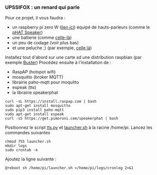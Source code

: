 ### UPSSIFOX : un renard qui parle 
Pour ce projet, il vous faudra : 
* un raspberry pi zero W ([lien ici](https://shop.pimoroni.com/products/raspberry-pi-zero-wh-with-pre-soldered-header)) équipé de hauts-parleurs (comme le [pHAT Speaker](https://shop.pimoroni.com/products/speaker-phat))
* une batterie (comme [celle-là](https://www.amazon.fr/Anker-Batterie-PowerCore-Technologies-VoltageBoost/dp/B01CU1EC6Y/ref=asc_df_B01CU1EC6Y/?tag=googshopfr-21&linkCode=df0&hvadid=167156500272&hvpos=1o1&hvnetw=g&hvrand=3009678357010748596&hvpone=&hvptwo=&hvqmt=&hvdev=c&hvdvcmdl=&hvlocint=&hvlocphy=9055254&hvtargid=pla-159638380810&psc=1))
* un peu de codage (voir plus bas)
* et une peluche ;) (par exemple, [celle là](https://www.amazon.fr/gp/product/B07QW1RC56/ref=ppx_yo_dt_b_asin_title_o08_s00?ie=UTF8&psc=1))

Installez tout d'abord sur une carte sd une distribution raspbian (par exemple [Buster](https://www.raspberrypi.org/downloads))
Procédez ensuite à l'installation de :
* RaspAP (hotspot wifi)
* mosquitto (broker MQTT)
* librairie paho-mqtt pour moquitto
* espeak (tts)
* la librairie speakerphat

~~~~
curl -sL https://install.raspap.com | bash
sudo apt-get install mosquitto 
sudo pip3 install paho-mqtt 
sudo apt-get install espeak
curl -sS https://get.pimoroni.com/speakerphat | bash
~~~~	

Positionnez le script [tts.py](https://github.com/truillet/Projets/blob/master/upssifox/tts.py) et [launcher.sh](https://github.com/truillet/Projets/blob/master/upssifox/launcher.sh) à la racine /home/pi. Lancez les commandes suivantes
~~~~
chmod 755 launcher.sh
mkdir logs
sudo crontab -e
~~~~

Ajoutez la ligne suivante :
~~~~
@reboot sh /home/pi/launcher.sh >/home/pi/logs/cronlog 2>&1
~~~~
